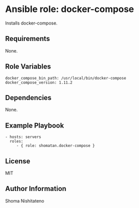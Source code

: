Ansible role: docker-compose
=========

Installs docker-compose.

Requirements
------------

None.

Role Variables
--------------

    docker_compose_bin_path: /usr/local/bin/docker-compose
    docker_compose_version: 1.11.2

Dependencies
------------

None.

Example Playbook
----------------

    - hosts: servers
      roles:
         - { role: shomatan.docker-compose }

License
-------

MIT

Author Information
------------------

Shoma Nishitateno